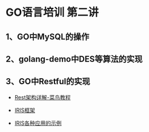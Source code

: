 GO语言培训 第二讲
================

1、GO中MySQL的操作
-----------------

2、golang-demo中DES等算法的实现
------------------------------

3、GO中Restful的实现
-------------------

* [Rest架构详解-菜鸟教程](https://www.runoob.com/w3cnote/restful-architecture.html)

* [IRIS框架](https://github.com/kataras/iris/)

* [IRIS各种应用的示例](https://iris-go.com/)
